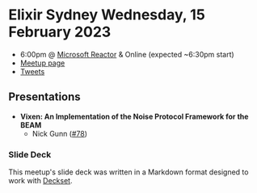 # Elixir Sydney Wednesday, 15 February 2023

- 6:00pm @ [Microsoft Reactor][] & Online (expected ~6:30pm start)
- [Meetup page][]
- [Tweets][]

## Presentations

- **Vixen: An Implementation of the Noise Protocol Framework for the BEAM**
  - Nick Gunn ([#78][])

### Slide Deck

This meetup's slide deck was written in a Markdown format designed to work with
[Deckset][].

[#78]: https://github.com/elixirsydney/elixirsydney/issues/78

[Microsoft Reactor]: https://developer.microsoft.com/en-us/reactor/
[meetup page]: https://www.meetup.com/elixir-sydney/events/dbzxbtyfcdbtb/
[tweets]: https://twitter.com/search?f=tweets&q=ElixirSydney%20since%3A2023-02-15%20until%3A2023-02-16&src=typd
[deckset]: https://www.decksetapp.com/
